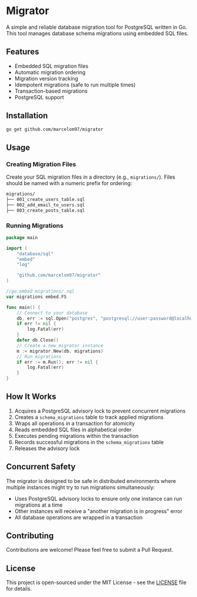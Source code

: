 # Migrator

A simple and reliable database migration tool for PostgreSQL written in Go. This tool manages database schema migrations using embedded SQL files.

## Features

- Embedded SQL migration files
- Automatic migration ordering
- Migration version tracking
- Idempotent migrations (safe to run multiple times)
- Transaction-based migrations
- PostgreSQL support

## Installation

```bash
go get github.com/marcelom97/migrator
```

## Usage

### Creating Migration Files

Create your SQL migration files in a directory (e.g., `migrations/`). Files should be named with a numeric prefix for ordering:

```bash
migrations/
├── 001_create_users_table.sql
├── 002_add_email_to_users.sql
├── 003_create_posts_table.sql
```

### Running Migrations

```go
package main

import (
	"database/sql"
	"embed"
	"log"

	"github.com/marcelom97/migrator"
)

//go:embed migrations/.sql
var migrations embed.FS

func main() {
	// Connect to your database
	db, err := sql.Open("postgres", "postgresql://user:password@localhost:5432/dbname?sslmode=disable")
	if err != nil {
		log.Fatal(err)
	}
	defer db.Close()
	// Create a new migrator instance
	m := migrator.New(db, migrations)
	// Run migrations
	if err := m.Run(); err != nil {
		log.Fatal(err)
	}
}
```

## How It Works

1. Acquires a PostgreSQL advisory lock to prevent concurrent migrations
2. Creates a `schema_migrations` table to track applied migrations
3. Wraps all operations in a transaction for atomicity
4. Reads embedded SQL files in alphabetical order
5. Executes pending migrations within the transaction
6. Records successful migrations in the `schema_migrations` table
7. Releases the advisory lock

## Concurrent Safety

The migrator is designed to be safe in distributed environments where multiple instances might try to run migrations simultaneously:

- Uses PostgreSQL advisory locks to ensure only one instance can run migrations at a time
- Other instances will receive a "another migration is in progress" error
- All database operations are wrapped in a transaction

## Contributing

Contributions are welcome! Please feel free to submit a Pull Request.

## License

This project is open-sourced under the MIT License - see the [LICENSE](LICENSE) file for details.
